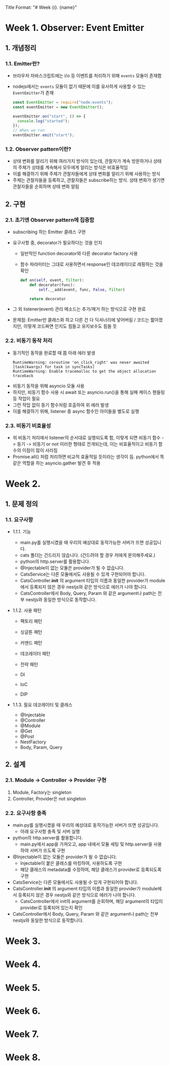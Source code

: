 Title Format: "# Week {i}. {name}"

# Week 1. Observer: Event Emitter

## 1. 개념정리

### 1.1. Emitter란?

- 브라우저 자바스크립트에는 i/o 등 이벤트를 처리하기 위해 `events` 모듈이 존재함
- nodejs에서는 `events` 모듈이 없기 때문에 이를 유사하게 사용할 수 있는 `EventEmitter`가 존재

  ```typescript
  const EventEmitter = require("node:events");
  const eventEmitter = new EventEmitter();

  eventEmitter.on("start", () => {
    console.log("started");
  });
  // When we run
  eventEmitter.emit("start");
  ```

### 1.2. Observer pattern이란?

- 상태 변화를 알리기 위해 여러가지 방식이 있는데, 관찰자가 계속 방문하거나 상태의 주체가 상태를 계속해서 모두에게 알리는 방식은 비효율적임
- 이를 해결하기 위해 주체가 관찰자들에게 상태 변화를 알리기 위해 사용하는 방식
- 주체는 관찰자들을 등록하고, 관찰자들은 subscribe하는 방식. 상태 변화가 생기면 관찰자들을 순회하며 상태 변화 알림

## 2. 구현

### 2.1. 초기엔 Observer pattern에 집중함

- subscribing 하는 Emitter 클래스 구현
- 요구사항 중, decorator가 필요하다는 것을 인지

  - 일반적인 function decorator와 다른 decorator factory 사용
  - 함수 파라미터는 그대로 사용하면서 response인 데코레이더로 래핑하는 것을 확인

    ```python
    def on(self, event, filter):
        def decorator(func):
            self.__add(event, func, False, filter)

        return decorator
    ```

- 그 외 listener(event) 관리 메소드는 추가/제거 하는 방식으로 구현 완료
- 문제점: Emitter만 클래스화 하고 다른 건 다 딕셔너리에 넣어버림 / 코드는 짧아졌지만, 이렇게 코드짜면 인지도 힘들고 유지보수도 힘들 듯

### 2.2. 비동기 동작 처리

- 동기적인 동작을 완료할 때 쯤 아래 에러 발생
  ```
  RuntimeWarning: coroutine 'on_click_right' was never awaited
  [task(kwargs) for task in syncTasks]
  RuntimeWarning: Enable tracemalloc to get the object allocation traceback
  ```
- 비동기 동작을 위해 asyncio 모듈 사용
- 하지만, 비동기 함수 사용 시 await 또는 asyncio.run()을 통해 실패 케이스 핸들링 등 작업이 필요
- 그런 작업 없이 동기 함수처럼 호출하여 위 에러 발생
- 이를 해결하기 위해, listener 중 async 함수인 아이들을 별도로 실행

### 2.3. 비동기 비효율성

- 위 비동기 처리에서 listener의 순서대로 실행되도록 함, 이렇게 되면 비동기 함수 -> 동기 -> 비동기 or not 이러한 형태로 전개되는데, 이는 비효율적이고 비동기 함수의 이점이 많이 사라짐
- Promise.all() 처럼 처리하면 비교적 효율적일 듯이라는 생각이 듬. python에서 똑같은 역할을 하는 asyncio.gather 발견 후 적용

# Week 2.

## 1. 문제 정의

### 1.1. 요구사항

- 1.1.1. 기능

  - main.py를 실행시켰을 때 우리의 예상대로 동작가능한 서버가 뜨면 성공입니다.
  - cats 폴더는 건드리지 않습니다. (건드려야 할 경우 저에게 문의해주세요.)
  - python의 http.server를 활용합니다.
  - @Injectable이 없는 모듈은 provider가 될 수 없습니다.
  - CatsService는 다른 모듈에서도 사용될 수 있게 구현되어야 합니다.
  - CatsController.**init** 의 argument 타입의 이름과 동일한 provider가 module에서 등록되지 않은 경우 nestjs와 같은 방식으로 에러가 나야 합니다.
  - CatsController에서 Body, Query, Param 와 같은 argument나 path는 전부 nestjs와 동일한 방식으로 동작합니다.

- 1.1.2. 사용 패턴

  - 팩토리 패턴
  - 싱글톤 패턴
  - 커맨드 패턴
  - 데코레이터 패턴
  - 전략 패턴

  - DI
  - IoC
  - DIP

- 1.1.3. 필요 데코레이터 및 클래스
  - @Injectable
  - @Controller
  - @Module
  - @Get
  - @Post
  - NestFactory
  - Body, Param, Query

## 2. 설계

### 2.1. Module -> Controller -> Provider 구현

1. Module, Factory는 singleton
2. Controller, Provider은 not singleton

### 2.2. 요구사항 충족

- main.py를 실행시켰을 때 우리의 예상대로 동작가능한 서버가 뜨면 성공입니다.
  - 아래 요구사항 충족 및 서버 실행
- python의 http.server를 활용합니다.
  - main.py에서 app을 가져오고, app 내에서 모듈 세팅 및 http.server을 사용하여 서버가 뜨도록 구현
- @Injectable이 없는 모듈은 provider가 될 수 없습니다.
  - Injectable이 붙은 클래스를 마킹하여, 사용하도록 구현
  - 해당 클래스의 metadata를 수정하여, 해당 클래스가 provider로 등록되도록 구현
- CatsService는 다른 모듈에서도 사용될 수 있게 구현되어야 합니다.
- CatsController.**init** 의 argument 타입의 이름과 동일한 provider가 module에서 등록되지 않은 경우 nestjs와 같은 방식으로 에러가 나야 합니다.
  - CatsController에서 init의 argument를 순회하며, 해당 argument의 타입이 provider로 등록되어 있는지 확인
- CatsController에서 Body, Query, Param 와 같은 argument나 path는 전부 nestjs와 동일한 방식으로 동작합니다.

# Week 3.

# Week 4.

# Week 5.

# Week 6.

# Week 7.

# Week 8.
